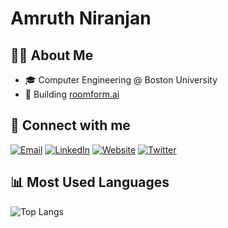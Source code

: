 
<!--
**amruth-sn/amruth-sn** is a ✨ _special_ ✨ repository because its `README.md` (this file) appears on your GitHub profile.

Here are some ideas to get you started:

- 🔭 I’m currently working on ...
- 🌱 I’m currently learning ...
- 👯 I’m looking to collaborate on ...
- 🤔 I’m looking for help with ...
- 💬 Ask me about ...
- 📫 How to reach me: ...
- 😄 Pronouns: ...
- ⚡ Fun fact: ...
-->

# Amruth Niranjan

## 👨‍💻 About Me

- 🎓 Computer Engineering @ Boston University
- 🚀 Building [roomform.ai](https://www.roomform.ai)

## 🔗 Connect with me

[![Email](https://img.shields.io/badge/email-D14836?style=for-the-badge&logo=gmail&logoColor=white)](mailto:amruth@bu.edu)
[![LinkedIn](https://img.shields.io/badge/linkedin-0A66C2?style=for-the-badge&logo=linkedin&logoColor=white)](https://www.linkedin.com/in/amruthn/)
[![Website](https://img.shields.io/badge/website-000000?style=for-the-badge&logo=About.me&logoColor=white)](https://amruthn.com)
[![Twitter](https://img.shields.io/badge/twitter-1DA1F2?style=for-the-badge&logo=twitter&logoColor=white)](https://x.com/0xAmruth)

## 📊 Most Used Languages

![Top Langs](https://github-readme-stats.vercel.app/api/top-langs/?username=amruth-sn&layout=donut)

